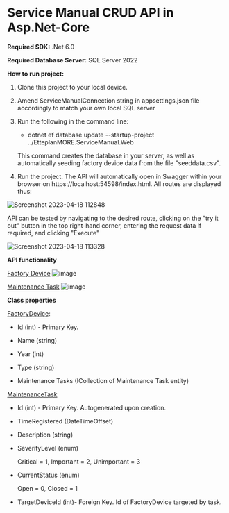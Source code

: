 # Service Manual CRUD API in Asp.Net-Core 

<b>Required SDK:</b> .Net 6.0 

<b>Required Database Server:</b> SQL Server 2022

<b>How to run project:</b>
1. Clone this project to your local device.
2. Amend ServiceManualConnection string in appsettings.json file accordingly to match your own local SQL server 
3. Run the following in the command line: 
     
   - dotnet ef database update --startup-project ../EtteplanMORE.ServiceManual.Web

   This command creates the database in your server, as well as automatically seeding factory device data from the file "seeddata.csv".
4. Run the project. The API will automatically open in Swagger within your browser on https://localhost:54598/index.html. All routes are displayed thus: 

![Screenshot 2023-04-18 112848](https://user-images.githubusercontent.com/62894074/232719425-80fc4623-8188-4994-b3cf-7c3c44ba104e.png)

API can be tested by navigating to the desired route, clicking on the "try it out" button in the top right-hand corner, entering the request data if required, and clicking "Execute"

![Screenshot 2023-04-18 113328](https://user-images.githubusercontent.com/62894074/232720544-6b9ad272-25fe-4262-ba73-800df9008113.png)

<b>API functionality</b> 

<ins>Factory Device</ins>
![image](https://user-images.githubusercontent.com/62894074/232714795-cdff2150-ac81-4b76-83b2-856e6221d657.png)

<ins>Maintenance Task</ins>
![image](https://user-images.githubusercontent.com/62894074/232713674-01fd0844-c6fc-415d-95c4-e6fd1bb2c6ad.png)

<b>Class properties</b> 

<ins>FactoryDevice</ins>:

- Id (int) - Primary Key.

- Name (string)

- Year (int)

- Type (string)

- Maintenance Tasks (ICollection of Maintenance Task entity)
 
 <ins>MaintenanceTask</ins>

- Id (int) - Primary Key. Autogenerated upon creation.

- TimeRegistered (DateTimeOffset)

- Description (string)

- SeverityLevel (enum) 
     
     Critical = 1,
     Important = 2,
     Unimportant = 3

- CurrentStatus (enum)
     
     Open = 0, 
     Closed = 1

- TargetDeviceId (int)- Foreign Key. Id of FactoryDevice targeted by task. 
